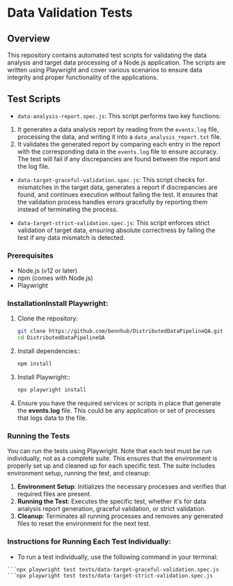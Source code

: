 # Data Validation Tests

## Overview
This repository contains automated test scripts for validating the data analysis and target data processing of a Node.js application. The scripts are written using Playwright and cover various scenarios to ensure data integrity and proper functionality of the applications.

## Test Scripts
- `data-analysis-report.spec.js`: This script performs two key functions:
1. It generates a data analysis report by reading from the `events.log` file, processing the data, and writing it into a `data_analysis_report.txt` file.
2. It validates the generated report by comparing each entry in the report with the corresponding data in the `events.log` file to ensure accuracy. The test will fail if any discrepancies are found between the report and the log file.

- `data-target-graceful-validation.spec.js`: This script checks for mismatches in the target data, generates a report if discrepancies are found, and continues execution without failing the test. It ensures that the validation process handles errors gracefully by reporting them instead of terminating the process.

- `data-target-strict-validation.spec.js`: This script enforces strict validation of target data, ensuring absolute correctness by failing the test if any data mismatch is detected.

### Prerequisites

- Node.js (v12 or later)
- npm (comes with Node.js)
- Playwright

### InstallationInstall Playwright:

1. Clone the repository:
   ```bash
   git clone https://github.com/bennhub/DistributedDataPipelineQA.git
   cd DistributedDataPipelineQA
2. Install dependencies::
   ```bash
   npm install
2. Install Playwright::
   ```bash
   npx playwright install
4. Ensure you have the required services or scripts in place that generate the **events.log** file. This could be any application or set of processes that logs data to the file. 

### Running the Tests
You can run the tests using Playwright. Note that each test must be run individually, not as a complete suite. This ensures that the environment is properly set up and cleaned up for each specific test. The suite includes environment setup, running the test, and cleanup:

1. **Environment Setup**: Initializes the necessary processes and verifies that required files are present.
2. **Running the Test**: Executes the specific test, whether it's for data analysis report generation, graceful validation, or strict validation.
3. **Cleanup**: Terminates all running processes and removes any generated files to reset the environment for the next test.

### Instructions for Running Each Test Individually:
- To run a test individually, use the following command in your terminal:

```npx playwright test tests/data-analysis-report.spec.js
```npx playwright test tests/data-target-graceful-validation.spec.js
```npx playwright test tests/data-target-strict-validation.spec.js


